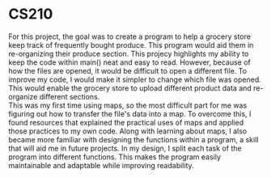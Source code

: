 # CS210

For this project, the goal was to create a program to help a grocery store keep track of frequently bought produce. This program would aid them in re-organizing their produce section.  This projecy highlights my ability to keep the code within main() neat and easy to read.  However, because of how the files are opened, it would be difficult to open a different file.  To improve my code, I would make it simpler to change which file was opened.  This would enable the grocery store to upload different product data and re-organize different sections.  
This was my first time using maps, so the most difficult part for me was figuring out how to transfer the file's data into a map.  To overcome this, I found resources that explained the practical uses of maps and applied those practices to my own code.  Along with learning about maps, I also became more familiar with designing the functions within a program, a skill that will aid me in future projects.  In my design, I split each task of the program into different functions.  This makes the program easily maintainable and adaptable while improving readability.
